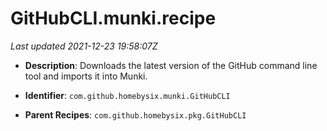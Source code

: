 # GitHubCLI.munki.recipe

_Last updated 2021-12-23 19:58:07Z_

- **Description**: Downloads the latest version of the GitHub command line tool and imports it into Munki.

- **Identifier**: `com.github.homebysix.munki.GitHubCLI`

- **Parent Recipes**: `com.github.homebysix.pkg.GitHubCLI`